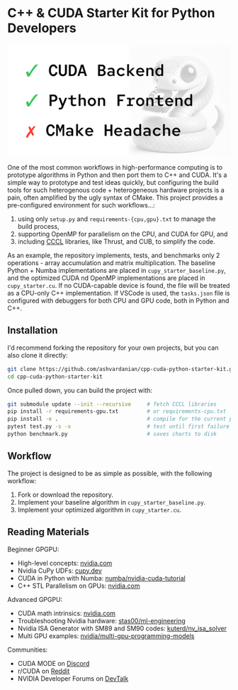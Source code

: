 # C++ & CUDA Starter Kit for Python Developers

![CUDA Python Starter Kit Thumbnail](https://github.com/ashvardanian/ashvardanian/blob/master/repositories/cuda-python-starter-kit.jpg?raw=true)

One of the most common workflows in high-performance computing is to prototype algorithms in Python and then port them to C++ and CUDA.
It's a simple way to prototype and test ideas quickly, but configuring the build tools for such heterogenous code + heterogeneous hardware projects is a pain, often amplified by the ugly syntax of CMake.
This project provides a pre-configured environment for such workflows...:

1. using only `setup.py` and `requirements-{cpu,gpu}.txt` to manage the build process,
2. supporting OpenMP for parallelism on the CPU, and CUDA for GPU, and
3. including [CCCL](https://github.com/NVIDIA/cccl) libraries, like Thrust, and CUB, to simplify the code.

As an example, the repository implements, tests, and benchmarks only 2 operations - array accumulation and matrix multiplication.
The baseline Python + Numba implementations are placed in `cupy_starter_baseline.py`, and the optimized CUDA nd OpenMP implementations are placed in `cupy_starter.cu`.
If no CUDA-capable device is found, the file will be treated as a CPU-only C++ implementation.
If VSCode is used, the `tasks.json` file is configured with debuggers for both CPU and GPU code, both in Python and C++.

## Installation

I'd recommend forking the repository for your own projects, but you can also clone it directly:

```bash
git clone https://github.com/ashvardanian/cpp-cuda-python-starter-kit.git
cd cpp-cuda-python-starter-kit
```

Once pulled down, you can build the project with:

```bash
git submodule update --init --recursive     # fetch CCCL libraries
pip install -r requirements-gpu.txt         # or requirements-cpu.txt
pip install -e .                            # compile for the current platform
pytest test.py -s -x                        # test until first failure
python benchmark.py                         # saves charts to disk
```

## Workflow

The project is designed to be as simple as possible, with the following workflow:

1. Fork or download the repository.
2. Implement your baseline algorithm in `cupy_starter_baseline.py`.
3. Implement your optimized algorithm in `cupy_starter.cu`.

## Reading Materials

Beginner GPGPU:

- High-level concepts: [nvidia.com](https://developer.nvidia.com/blog/even-easier-introduction-cuda/)
- Nvidia CuPy UDFs: [cupy.dev](https://docs.cupy.dev/en/stable/user_guide/kernel.html)
- CUDA in Python with Numba: [numba/nvidia-cuda-tutorial](https://github.com/numba/nvidia-cuda-tutorial)
- C++ STL Parallelism on GPUs: [nvidia.com](https://developer.nvidia.com/blog/accelerating-standard-c-with-gpus-using-stdpar/)

Advanced GPGPU:

- CUDA math intrinsics: [nvidia.com](https://docs.nvidia.com/cuda/cuda-math-api/index.html)
- Troubleshooting Nvidia hardware: [stas00/ml-engineering](https://github.com/stas00/ml-engineering/blob/master/compute/accelerator/nvidia/debug.md)
- Nvidia ISA Generator with SM89 and SM90 codes: [kuterd/nv_isa_solver](https://github.com/kuterd/nv_isa_solver)
- Multi GPU examples: [nvidia/multi-gpu-programming-models](https://github.com/NVIDIA/multi-gpu-programming-models)

Communities:

- CUDA MODE on [Discord](https://discord.com/invite/cudamode)
- r/CUDA on [Reddit](https://www.reddit.com/r/CUDA/)
- NVIDIA Developer Forums on [DevTalk](https://forums.developer.nvidia.com)

